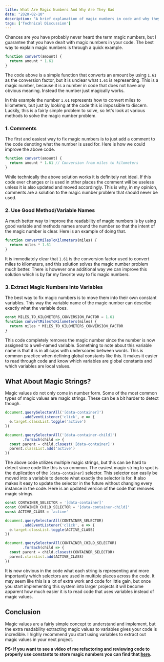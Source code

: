 ```yaml
---
title: What Are Magic Numbers And Why Are They Bad
date: "2020-02-10"
description: "A brief explanation of magic numbers in code and why they are bad."
tags: ['Technical Discussion']
---
```


Chances are you have probably never heard the term magic numbers, but I guarantee that you have dealt with magic numbers in your code. The best way to explain magic numbers is through a quick example.
```js
function convert(amount) {
  return amount * 1.61
}
```
The code above is a simple function that converts an amount by using `1.61` as the conversion factor, but it is unclear what `1.61` is representing. This is a magic number, because it is a number in code that does not have any obvious meaning. Instead the number just magically works.

In this example the number `1.61` represents how to convert miles to kilometers, but just by looking at the code this is impossible to discern. Luckily, this is a fairly simple problem to solve, so let's look at various methods to solve the magic number problem.

### 1. Comments

The first and easiest way to fix magic numbers is to just add a comment to the code denoting what the number is used for. Here is how we could improve the above code.
```js
function convert(amount) {
  return amount * 1.61 // Conversion from miles to kilometers
}
```
While technically the above solution works it is definitely not ideal. If this code ever changes or is used in other places the comment will be useless unless it is also updated and moved accordingly. This is why, in my opinion, comments are a solution to the magic number problem that should never be used.

### 2. Use Good Method/Variable Names

A much better way to improve the readability of magic numbers is by using good variable and methods names around the number so that the intent of the magic number is clear. Here is an example of doing that.
```js
function convertMilesToKilometers(miles) {
  return miles * 1.61
}
```
It is immediately clear that `1.61` is the conversion factor used to convert miles to kilometers, and this solution solves the magic number problem much better. There is however one additional way we can improve this solution which is by far my favorite way to fix magic numbers.

### 3. Extract Magic Numbers Into Variables

The best way to fix magic numbers is to move them into their own constant variables. This way the variable name of the magic number can describe exactly what the variable does.
```js
const MILES_TO_KILOMETERS_CONVERSION_FACTOR = 1.61
function convertMilesToKilometers(miles) {
  return miles * MILES_TO_KILOMETERS_CONVERSION_FACTOR
}
```
This code completely removes the magic number since the number is now assigned to a well-named variable. Something to note about this variable name is that it is in all caps with underscores between words. This is common practice when defining global constants like this. It makes it easier to read through code and know which variables are global constants and which variables are local values.

## What About Magic Strings?

Magic values do not only come in number form. Some of the most common types of magic values are magic strings. These can be a bit harder to detect though.
```js
document.querySelectorAll('[data-container]')
        .addEventListener('click', e => {
  e.target.classList.toggle('active')
})

document.querySelectorAll('[data-container-child]')
        .forEach(child => {
  const parent = child.closest('[data-container]')
  parent.classList.add('active')
})
```
The above code utilizes multiple magic strings, but this can be hard to detect since code like this is so common. The easiest magic string to spot is the duplication of the `[data-container]` selector. This selector can easily be moved into a variable to denote what exactly the selector is for. It also makes it easy to update the selector in the future without changing every instance in the code. Here is an updated version of the code that removes magic strings.

```js
const CONTAINER_SELECTOR = '[data-container]'
const CONTAINER_CHILD_SELECTOR = '[data-container-child]'
const ACTIVE_CLASS = 'active'

document.querySelectorAll(CONTAINER_SELECTOR)
        .addEventListener('click', e => {
  e.target.classList.toggle(ACTIVE_CLASS)
})

document.querySelectorAll(CONTAINER_CHILD_SELECTOR)
        .forEach(child => {
  const parent = child.closest(CONTAINER_SELECTOR)
  parent.classList.add(ACTIVE_CLASS)
})
```
It is now obvious in the code what each string is representing and more importantly which selectors are used in multiple places across the code. It may seem like this is a lot of extra work and code for little gain, but once you start implementing this system into larger projects it will become apparent how much easier it is to read code that uses variables instead of magic values.


## Conclusion

Magic values are a fairly simple concept to understand and implement, but the extra readability extracting magic values to variables gives your code is incredible. I highly recommend you start using variables to extract out magic values in your next project.

**PS: If you want to see a video of me refactoring and reviewing code to properly use constants to store magic numbers you can find that [here](https://youtu.be/UphEnjnoxSg).**